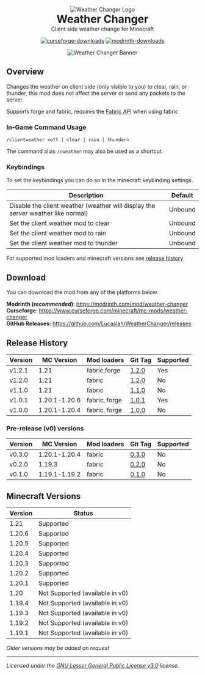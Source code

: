 <!-- modrinth_exclude.start -->

<!--suppress HtmlDeprecatedAttribute -->
<p align="center" style="display: block;margin-left: auto;margin-right: auto;margin-bottom: 0">
    <img src="assets/logo-242x242.png" alt="Weather Changer Logo"/>
</p>

<h1 align="center" style="margin-top: 0;margin-bottom: 0">Weather Changer</h1>
<p align="center" style="margin-top: 0;">Client side weather change for Minecraft</p>

<p align="center"><a href="https://www.curseforge.com/minecraft/mc-mods/weather-changer"><img src="https://cf.way2muchnoise.eu/full_682513_downloads.svg" alt="curseforge-downloads"></a>
<a href="https://modrinth.com/mod/weather-changer"><img src="https://img.shields.io/modrinth/dt/nhSHTGyl?logo=Modrinth" alt="modrinth-downloads"></a></p>

<p align="center" style="display: block;margin: 0 auto;">
    <img src="assets/banner.png"  alt="Weather Changer Banner"/>
</p>

<!-- modrinth_exclude.end -->

## Overview
Changes the weather on client side (only visible to you) to clear, rain, or thunder, this mod does not affect the server or send any packets to the server.

Supports forge and fabric, requires the [Fabric API](https://modrinth.com/mod/P7dR8mSH) when using fabric

### In-Game Command Usage
`/clientweather <off | clear | rain | thunder>`

The command alias `/cweather` may also be used as a shortcut.

### Keybindings
To set the keybindings you can do so in the minecraft keybinding settings.

| Description                                                                      | Default |
|----------------------------------------------------------------------------------|---------|
| Disable the client weather (weather will display the server weather like normal) | Unbound |
| Set the client weather mod to clear                                              | Unbound |
| Set the client weather mod to rain                                               | Unbound |   
| Set the client weather mod to thunder                                            | Unbound |   

For supported mod loaders and minecraft versions see [release history](#release-history)

<!-- modrinth_exclude.start -->

## Download
You can download the mod from any of the platforms below.

**Modrinth (_recommended_)**: https://modrinth.com/mod/weather-changer <br>
**Curseforge**: https://www.curseforge.com/minecraft/mc-mods/weather-changer <br>
**GitHub Releases:** https://github.com/Lucaslah/WeatherChanger/releases <br>

<!-- modrinth_exclude.end -->

## Release History
| Version | MC Version    | Mod loaders   | Git Tag                                                                | Supported |
|---------|---------------|---------------|------------------------------------------------------------------------|-----------|
| v1.2.1  | 1.21          | fabric,forge  | [1.2.0](https://github.com/Lucaslah/WeatherChanger/releases/tag/1.2.0) | Yes       |
| v1.2.0  | 1.21          | fabric        | [1.2.0](https://github.com/Lucaslah/WeatherChanger/releases/tag/1.2.0) | No        |
| v1.1.0  | 1.21          | fabric        | [1.1.0](https://github.com/Lucaslah/WeatherChanger/releases/tag/1.1.0) | No        |
| v1.0.1  | 1.20.1-1.20.6 | fabric, forge | [1.0.1](https://github.com/Lucaslah/WeatherChanger/releases/tag/1.0.1) | Yes       |
| v1.0.0  | 1.20.1-1.20.4 | fabric, forge | [1.0.0](https://github.com/Lucaslah/WeatherChanger/releases/tag/1.0.0) | No        |

### Pre-release (v0) versions
| Version | MC Version    | Mod loaders | Git Tag                                                                | Supported |
|---------|---------------|-------------|------------------------------------------------------------------------|-----------|
| v0.3.0  | 1.20.1-1.20.4 | fabric      | [0.3.0](https://github.com/Lucaslah/WeatherChanger/releases/tag/0.3.0) | No        |
| v0.2.0  | 1.19.3        | fabric      | [0.2.0](https://github.com/Lucaslah/WeatherChanger/releases/tag/0.2.0) | No        |
| v0.1.0  | 1.19.1-1.19.2 | fabric      | [0.1.0](https://github.com/Lucaslah/WeatherChanger/releases/tag/0.1.0) | No        |

## Minecraft Versions
| Version | Status                          |
|---------|---------------------------------|
| 1.21    | Supported                       |
| 1.20.6  | Supported                       |
| 1.20.5  | Supported                       |
| 1.20.4  | Supported                       |
| 1.20.3  | Supported                       |
| 1.20.2  | Supported                       |
| 1.20.1  | Supported                       |
| 1.20    | Not Supported (available in v0) |
| 1.19.4  | Not Supported (available in v0) |
| 1.19.3  | Not Supported (available in v0) |
| 1.19.2  | Not Supported (available in v0) |
| 1.19.1  | Not Supported (available in v0) |

*Older versions may be added on request*

------------------------------------------
*Licensed under the [GNU Lesser General Public License v3.0](https://www.gnu.org/licenses/lgpl-3.0.en.html) license.*
